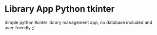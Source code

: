 # Library App Python tkinter
 
Simple python tkinter library management app, no database included and user-friendly ;)
